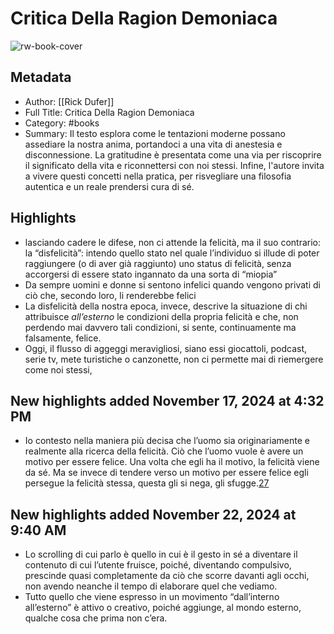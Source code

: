 # Critica Della Ragion Demoniaca

![rw-book-cover](https://readwise-assets.s3.amazonaws.com/media/reader/parsed_document_assets/233159861/kurqbr1v1eQEShDz7472LCikJMGvKQbcpPJtovxoo-A-cove_qu67MqC.jpg)

## Metadata
- Author: [[Rick Dufer]]
- Full Title: Critica Della Ragion Demoniaca
- Category: #books
- Summary: Il testo esplora come le tentazioni moderne possano assediare la nostra anima, portandoci a una vita di anestesia e disconnessione. La gratitudine è presentata come una via per riscoprire il significato della vita e riconnettersi con noi stessi. Infine, l'autore invita a vivere questi concetti nella pratica, per risvegliare una filosofia autentica e un reale prendersi cura di sé.

## Highlights
- lasciando cadere le difese, non ci attende la felicità, ma il suo contrario: la “disfelicità”: intendo quello stato nel quale l’individuo si illude di poter raggiungere (o di aver già raggiunto) uno status di felicità, senza accorgersi di essere stato ingannato da una sorta di “miopia”
- Da sempre uomini e donne si sentono infelici quando vengono privati di ciò che, secondo loro, li renderebbe felici
- La disfelicità della nostra epoca, invece, descrive la situazione di chi attribuisce *all’esterno* le condizioni della propria felicità e che, non perdendo mai davvero tali condizioni, si sente, continuamente ma falsamente, felice.
- Oggi, il flusso di aggeggi meravigliosi, siano essi giocattoli, podcast, serie tv, mete turistiche o canzonette, non ci permette mai di riemergere come noi stessi,
## New highlights added November 17, 2024 at 4:32 PM
- Io contesto nella maniera più decisa che l’uomo sia originariamente e realmente alla ricerca della felicità. Ciò che l’uomo vuole è avere un motivo per essere felice. Una volta che egli ha il motivo, la felicità viene da sé. Ma se invece di tendere verso un motivo per essere felice egli persegue la felicità stessa, questa gli si nega, gli sfugge.[27](private://read/01jbn8hr7qtnxdjyedepshvmaz/#ch_fn27)
## New highlights added November 22, 2024 at 9:40 AM
- Lo scrolling di cui parlo è quello in cui è il gesto in sé a diventare il contenuto di cui l’utente fruisce, poiché, diventando compulsivo, prescinde quasi completamente da ciò che scorre davanti agli occhi, non avendo neanche il tempo di elaborare quel che vediamo.
- Tutto quello che viene espresso in un movimento “dall’interno all’esterno” è attivo o creativo, poiché aggiunge, al mondo esterno, qualche cosa che prima non c’era.
